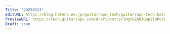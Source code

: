 ```yaml
---
Title: "20250123"
EditURL: https://blog.hatena.ne.jp/guitarrapc_tech/guitarrapc-tech.hatenablog.com/atom/entry/6802418398322739285
PreviewURL: https://tech.guitarrapc.com/draft/entry/lHgtkZA0IGppVl9Pozh7JnCakB0
Draft: true
---
```


